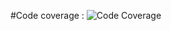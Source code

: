 #Code coverage :
![Code Coverage](https://img.shields.io/badge/Code%20Coverage-85%25-success?style=flat)
